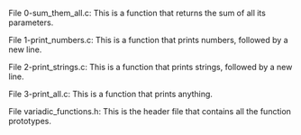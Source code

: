 File 0-sum_them_all.c: This is a function that returns the sum of all its parameters.

File 1-print_numbers.c: This is a function that prints numbers, followed by a new line.

File 2-print_strings.c: This is a function that prints strings, followed by a new line.

File 3-print_all.c: This is a function that prints anything.

File variadic_functions.h: This is the header file that contains all the function prototypes.
